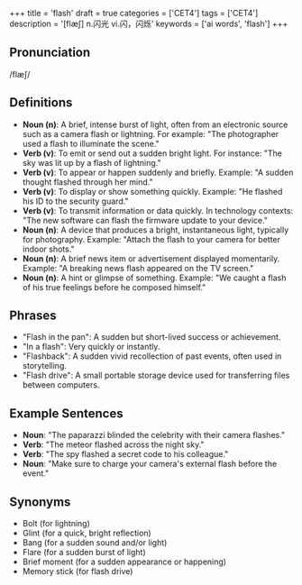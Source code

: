 +++
title = 'flash'
draft = true
categories = ['CET4']
tags = ['CET4']
description = '[flæ∫] n.闪光 vi.闪，闪烁'
keywords = ['ai words', 'flash']
+++

## Pronunciation
/flæʃ/

## Definitions
- **Noun (n)**: A brief, intense burst of light, often from an electronic source such as a camera flash or lightning. For example: "The photographer used a flash to illuminate the scene."
- **Verb (v)**: To emit or send out a sudden bright light. For instance: "The sky was lit up by a flash of lightning."
- **Verb (v)**: To appear or happen suddenly and briefly. Example: "A sudden thought flashed through her mind."
- **Verb (v)**: To display or show something quickly. Example: "He flashed his ID to the security guard."
- **Verb (v)**: To transmit information or data quickly. In technology contexts: "The new software can flash the firmware update to your device."
- **Noun (n)**: A device that produces a bright, instantaneous light, typically for photography. Example: "Attach the flash to your camera for better indoor shots."
- **Noun (n)**: A brief news item or advertisement displayed momentarily. Example: "A breaking news flash appeared on the TV screen."
- **Noun (n)**: A hint or glimpse of something. Example: "We caught a flash of his true feelings before he composed himself."

## Phrases
- "Flash in the pan": A sudden but short-lived success or achievement.
- "In a flash": Very quickly or instantly.
- "Flashback": A sudden vivid recollection of past events, often used in storytelling.
- "Flash drive": A small portable storage device used for transferring files between computers.

## Example Sentences
- **Noun**: "The paparazzi blinded the celebrity with their camera flashes."
- **Verb**: "The meteor flashed across the night sky."
- **Verb**: "The spy flashed a secret code to his colleague."
- **Noun**: "Make sure to charge your camera's external flash before the event."

## Synonyms
- Bolt (for lightning)
- Glint (for a quick, bright reflection)
- Bang (for a sudden sound and/or light)
- Flare (for a sudden burst of light)
- Brief moment (for a sudden appearance or happening)
- Memory stick (for flash drive)

